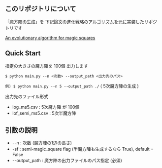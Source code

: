 ## このリポジトリについて
「魔方陣の生成」を 下記論文の進化戦略のアルゴリズムを元に実装したリポジトリです

[An evolutionary algorithm for magic squares](https://ieeexplore.ieee.org/abstract/document/1299763)



## Quick Start
指定の大きさの魔方陣を 100個 出力します

`$ python main.py --n <次数> --output_path <出力先のパス>`

`例) $ python main.py --n 5 --output_path ./` ( 5次魔方陣の生成 )

出力先のファイル形式

- log_ms5.csv : 5次魔方陣 が 100個
- lof_semi_ms5.csv : 5次半魔方陣

## 引数の説明
- --n : 次数 (魔方陣の1辺の長さ)
- -sf : semi-magic_square flag (半魔方陣も生成するなら True), default = False
- --output_path : 魔方陣の出力ファイルのパス指定 (必須)